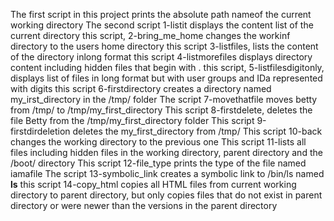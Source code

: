 The first script in this project prints the absolute path nameof the current working directory
The second script 1-listit displays the content list of the current directory
this script, 2-bring_me_home changes the workinf directory to the users home directory
this script 3-listfiles, lists the content of the directory inlong format
this script 4-listmorefiles displays directory content including hidden files that begin with .
this script, 5-listfilesdigitonly, displays list of files in long format but with user groups and IDa represented with digits
this script 6-firstdirectory creates a directory named my_irst_directory in the /tmp/ folder
The script 7-movethatfile moves betty from /tmp/ to /tmp/my_first_directory
This script 8-firstdelete, deletes the file Betty from the /tmp/my_first_directory folder
This script 9-firstdirdeletion deletes the my_first_directory from /tmp/
This script 10-back changes the working directory to the previous one
This script 11-lists all files including hidden files in the working directory, parent directory and the /boot/ directory
This script 12-file_type prints the type of the file named iamafile
The script 13-symbolic_link creates a symbolic link to /bin/ls named __ls__
this script 14-copy_html copies all HTML files from current working directory to parent directory, but only copies files that do not exist in parent directory or were newer than the versions in the parent directory
